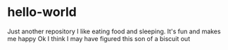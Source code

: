 # hello-world
Just another repository 
I like eating food and sleeping. It's fun and makes me happy
Ok I think I may have figured this son of a biscuit out